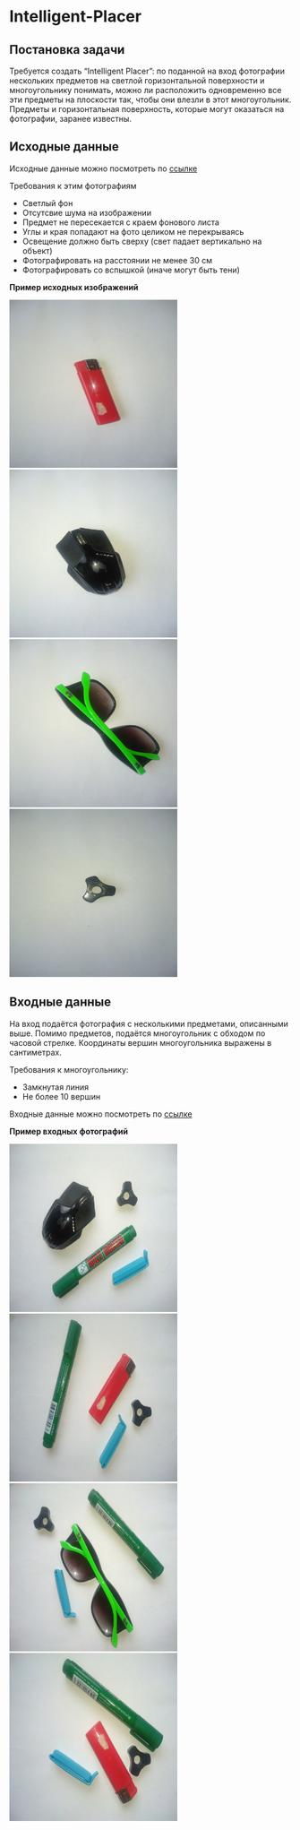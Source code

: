 # Intelligent-Placer

## Постановка задачи

Требуется создать “Intelligent Placer”: по поданной на вход фотографии нескольких предметов на светлой горизонтальной поверхности
и многоугольнику понимать, можно ли расположить одновременно все эти предметы на плоскости так, чтобы они влезли в этот многоугольник.
Предметы и горизонтальная поверхность, которые могут оказаться на фотографии, заранее известны. 




## Исходные данные
Исходные данные можно посмотреть по [ссылке](https://github.com/Brahialis0209/Intelligent-Placer/tree/plan-and-data/data/dataset/one)

Требования к этим фотографиям

- Светлый фон
- Отсутсвие шума на изображении
- Предмет не пересекается с краем фонового листа
- Углы и края попадают на фото целиком не перекрываясь
- Освещение должно быть сверху (свет падает вертикально на объект)
- Фотографировать на расстоянии не менее 30 см
- Фотографировать со вспышкой (иначе могут быть тени)

**Пример исходных изображений**

<img src="data/dataset/one/5.jpg" width="300" height="300" /> <img src="data/dataset/one/8.jpg" width="300" height="300" />
<img src="data/dataset/one/10.jpg" width="300" height="300" /> <img src="data/dataset/one/12.jpg" width="300" height="300" />


## Входные данные
На вход подаётся фотография c несколькими предметами, описанными выше. Помимо предметов, подаётся многоугольник с обходом по часовой стрелке.
Координаты вершин многоугольника выражены в сантиметрах. 

Требования к многоугольнику:

- Замкнутая линия
- Не более 10 вершин


Входные данные можно посмотреть по [ссылке](https://github.com/Brahialis0209/Intelligent-Placer/tree/plan-and-data/data/dataset/all)

**Пример входных фотографий**

<img src="data/dataset/all/all_1.jpg" width="300" height="300" /> <img src="data/dataset/all/all_3.jpg" width="300" height="300" />
<img src="data/dataset/all/all_5.jpg" width="300" height="300" /> <img src="data/dataset/all/all_4.jpg" width="300" height="300" />
